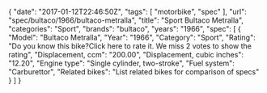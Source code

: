 {
    "date": "2017-01-12T22:46:50Z",
    "tags": [
        "motorbike",
        "spec"
    ],
    "url": "spec\/bultaco\/1966\/bultaco-metralla",
    "title": "Sport Bultaco Metralla",
    "categories": "Sport",
    "brands": "bultaco",
    "years": "1966",
    "spec": [
        {
            "Model": "Bultaco Metralla",
            "Year": "1966",
            "Category": "Sport",
            "Rating": "Do you know this bike?Click here to rate it. We miss 2 votes to show the rating",
            "Displacement, ccm": "200.00",
            "Displacement, cubic inches": "12.20",
            "Engine type": "Single cylinder, two-stroke",
            "Fuel system": "Carburettor",
            "Related bikes": "List related bikes for comparison of specs"
        }
    ]
}